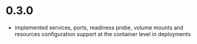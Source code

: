 # 0.3.0
* implemented services, ports, readiness probe, volume mounts and resources configuration support at the container level in deployments